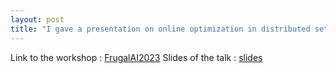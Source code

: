 ```yaml
---
layout: post
title: "I gave a presentation on online optimization in distributed setting during the Frugal AI Workshop in Grenoble."
---
```


Link to the workshop : [FrugalAI2023](https://jraf-2023.sciencesconf.org/resource/page/id/5)
Slides of the talk : [slides](https://jraf-2023.sciencesconf.org/data/pages/tuan_anh.pdf)